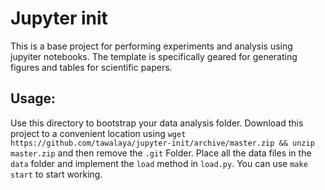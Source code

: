 # Jupyter init

This is a base project for performing experiments and analysis using jupyiter notebooks. The template is specifically geared for generating figures and tables for scientific papers.

## Usage:
Use this directory to bootstrap your data analysis folder. Download this project to a convenient location using `wget https://github.com/tawalaya/jupyter-init/archive/master.zip && unzip master.zip` and then remove the `.git` Folder. Place all the data files in the `data` folder and implement the `load` method in `load.py`. You can use `make start` to start working. 
